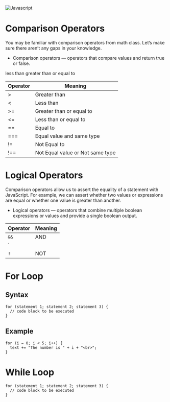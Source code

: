 ![Javascript](https://i.ibb.co/BsCTKJc/68747470733a2f2f75706c6f61642e.png)

# Comparison Operators 

You may be familiar with comparison operators from math class. Let’s make sure there aren’t any gaps in your knowledge.

- Comparison operators — operators that compare values and return true or false.

less than greater than or equal to

| Operator | Meaning |
| --- | --- |
| > |  Greater than |
| < | Less than |
| >= | Greater than or equal to |
| <= | Less than or equal to |
| == | Equal to |
| === |  Equal value and same type |
| != | Not Equal to |
| !== | Not Equal value or Not same type |

# Logical Operators

Comparison operators allow us to assert the equality of a statement with JavaScript. For example, we can assert whether two values or expressions are equal or whether one value is greater than another.

- Logical operators — operators that combine multiple boolean expressions or values and provide a single boolean output.


| Operator | Meaning |
| --- | --- |
| `&&` | AND |
|` ||` | OR |
| `!` | NOT |



# For Loop

## Syntax
```
for (statement 1; statement 2; statement 3) {
  // code block to be executed
}
```
## Example
```
for (i = 0; i < 5; i++) {
  text += "The number is " + i + "<br>";
}
```
# While Loop

```
for (statement 1; statement 2; statement 3) {
  // code block to be executed
}
```